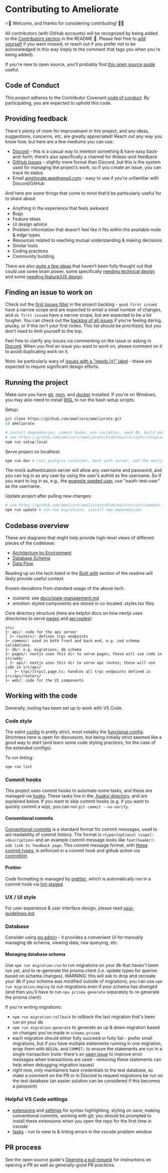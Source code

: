 # Contributing to Ameliorate

🔥🙂 Welcome, and thanks for considering contributing! 🙂🔥

All contributors (with GitHub accounts) will be recognized by being added to the [Contributors section](https://github.com/amelioro/ameliorate#contributors-) in the README 🙂. Please feel free to [add yourself](https://allcontributors.org/docs/en/bot/usage#all-contributors-add) if you were missed, or reach out if you prefer not to be acknowledged in this way (reply to the comment that tags you when you're being added).

If you're new to open source, you'll probably find [this open source guide](https://opensource.guide/how-to-contribute) useful.

## Code of Conduct

This project adheres to the Contributor Covenant [code of conduct](https://github.com/amelioro/ameliorate/blob/main/CODE_OF_CONDUCT.md). By participating, you are expected to uphold this code.

## Providing feedback

There's plenty of room for improvement in this project, and any ideas, suggestions, concerns, etc, are greatly appreciated! Reach out any way you know how, but here are a few mediums you can use:

- [Discord](https://discord.gg/3KhdyJkTWT) - this is a casual way to mention something & have easy back-and-forth; there’s also specifically a channel for #ideas-and-feedback
- [GitHub Issues](https://github.com/amelioro/ameliorate/issues) - slightly more formal than Discord, but this is the system used for managing the project’s work, so if you create an issue, you can track its status
- Email ameliorate.app@gmail.com - easy to use if you’re unfamiliar with Discord/GitHub

And here are some things that come to mind that’d be particularly useful for to share about:

- Anything in the experience that feels awkward
- Bugs
- Feature ideas
- UI design advice
- Problem information that doesn’t feel like it fits within the available node & edge types
- Resources related to reaching mutual understanding & making decisions
- Similar tools
- Coding practices
- Community building

There are also [quite a few ideas](https://github.com/orgs/amelioro/projects/2/views/9) that haven’t been fully thought out that could use some brain power, some specifically [needing technical design](https://github.com/amelioro/ameliorate/labels/needs%20tech%20design) and some [needing feature/UX design](https://github.com/amelioro/ameliorate/labels/needs%20ux%20design).

## Finding an issue to work on

Check out the [first issues filter](https://github.com/orgs/amelioro/projects/2/views/7) in the project backlog - `good first issue`s have a narrow scope and are expected to entail a small number of changes, and `ok first issue`s have a narrow scope, but are expected to be a bit tougher. You can check out the [backlog of all issues](https://github.com/orgs/amelioro/projects/2/views/1) if you're feeling daring, plucky, or if this isn't your first rodeo. This list should be prioritized, but you don't need to limit yourself to the top.

Feel free to clarify any issues via commenting on the issue or asking in [Discord](https://discord.gg/3KhdyJkTWT). When you find an issue you want to work on, please comment on it to avoid duplicating work on it.

Note: be particularly wary of [issues with a "needs [x]" label](https://github.com/orgs/amelioro/projects/2/views/9) - these are expected to require significant design efforts.

## Running the project

Make sure you have [git](https://git-scm.com/downloads), [npm](https://docs.npmjs.com/downloading-and-installing-node-js-and-npm), and [docker](https://docs.docker.com/get-docker/) installed. If you're on Windows, you may also need to install [WSL](https://learn.microsoft.com/en-us/windows/wsl/install#install-wsl-command) to run the bash setup scripts.

Setup:

```bash
git clone https://github.com/amelioro/ameliorate.git
cd ameliorate

# install dependencies, commit hooks, env variables, seed db, build mock-auth server image
# see https://github.com/amelioro/ameliorate/blob/main/scripts/setupLocal.sh
npm run setup:local
```

Serve project on localhost:

```bash
npm run dev # runs postgres container, mock auth server, and the nextjs server
```

The mock authentication server will allow any username and password, and you can log in as any user by using the user's authId as the username. So if you want to log in as, e.g., the [example seeded user](https://github.com/amelioro/ameliorate/blob/b5f6dfcd21c252e57fe03c429e56719b27c980ae/scripts/seed.ts#L16), use "oauth-test-user" as the username.

Update project after pulling new changes:

```bash
# see https://github.com/amelioro/ameliorate/blob/main/scripts/update.sh
npm run update # run new migrations, install new dependencies
```

## Codebase overview

These are diagrams that might help provide high-level views of different pieces of the codebase:

- [Architecture by Environment](https://github.com/amelioro/ameliorate/blob/main/docs/architecture-by-env.md)
- [Database Schema](https://github.com/amelioro/ameliorate/blob/main/docs/database-schema.md)
- [Data Flow](https://github.com/amelioro/ameliorate/blob/main/docs/data-flow.md)

Reading up on the tech listed in the [Built with](https://github.com/amelioro/ameliorate#built-with) section of the readme will likely provide useful context.

Known deviations from standard usage of the above tech:

- zustand: see [docs/state-management.md](https://github.com/amelioro/ameliorate/blob/main/docs/state-management.md)
- emotion: styled components are stored in co-located .styles.tsx files

Core directory structure (here are helpful docs on how nextjs uses directories to serve [pages](https://nextjs.org/docs/pages/building-your-application/routing/pages-and-layouts) and [api routes](https://nextjs.org/docs/pages/building-your-application/routing/api-routes)):

```
src/
├─ api/: code for the api server
│ ├─ routers/: defines trpc endpoints
├─ common/: used in both front and back end, e.g. zod schema validations
├─ db/: e.g. migrations, db schema
├─ pages/: nextjs uses this dir to serve pages; these will use code in src/web/
│ ├─ api/: nextjs uses this dir to serve api routes; these will use code in src/api/
│   ├─ trpc/[trpc].page.ts: handles all trpc endpoints defined in src/api/routers/
├─ web/: code for the UI components
```

## Working with the code

Generally, tooling has been set up to work with VS Code.

### Code style

The eslint [config](https://github.com/amelioro/ameliorate/blob/main/.eslintrc.json) is pretty strict, most notably the [functional config](https://github.com/amelioro/ameliorate/blob/6bd2e83b26b06f6894689ae0a10864743daed771/web/.eslintrc.json#L42-L52). Strictness here is open for discussion, but being initially strict seemed like a good way to start (and learn some code styling practices, for the case of the extended configs).

To run linting:

```bash
npm run lint
```

### Commit hooks

This project uses commit hooks to automate some tasks, and these are managed via [husky](https://github.com/typicode/husky/). These tasks live in the [.husky/ directory](https://github.com/amelioro/ameliorate/tree/main/.husky), and are explained below. If you want to skip commit hooks (e.g. if you want to quickly commit a wip), you can run `git commit --no-verify`.

#### Conventional commits

[Conventional commits](https://www.conventionalcommits.org/) is a standard format for commit messages, used to aid readability of commit history. The format is `<type>[optional scope]: <description>` and an example commit message looks like `feat(header): add link to feedback page`. This commit message format, with [these commit types](https://github.com/amelioro/ameliorate/blob/main/commitlint.config.js), is enforced in a commit hook and github action via [commitlint](https://github.com/conventional-changelog/commitlint).

#### Prettier

Code formatting is managed by [prettier](https://prettier.io/), which is automatically run in a commit hook via [lint-staged](https://github.com/okonet/lint-staged).

### UX / UI style

For user experience & user interface design, please read [uxui-guidelines.md](./docs/uxui-guidelines.md).

### Database

Consider using [pg admin](https://www.pgadmin.org/) - it provides a convenient UI for manually managing db schema, viewing data, raw querying, etc.

#### Managing database schema

Use `npm run migration:run` to run migrations on your db that haven't been run yet, and to re-generate the prisma client (i.e. update types for queries based on schema changes). WARNING: this will ask to drop and recreate your db if your schema was modified outside of migrations; you can use `npm run migration:deploy` to run migrations even if your schema has diverged (and then you'll have to run `npx prisma generate` separately to re-generate the prisma client).

If you're writing migrations:

- `npm run migration:rollback` to rollback the last migration that's been run on your db
- `npm run migration:generate` to generate an up & down migration based on changes you've made in `schema.prisma`
- each migration should either fully succeed or fully fail - prefer small migrations, but if you have multiple statements running in one migration, wrap them with `BEGIN;` and `COMMIT;` to ensure the statements are run in a single transaction (note: there's an [open issue](https://github.com/prisma/prisma/issues/15295) to improve error messages when transactions are used - removing these statements can help when debugging migration issues)
- right now, only maintainers have credentials to the test database, so make a comment on the PR or in Discord to request migrations be run on the test database (an easier solution can be considered if this becomes a painpoint)

### Helpful VS Code settings

- [extensions](https://github.com/amelioro/ameliorate/blob/main/.vscode/extensions.json) and [settings](https://github.com/amelioro/ameliorate/blob/main/.vscode/settings.json) for syntax highlighting, styling on save, making conventional commits, working with git; you should be prompted to install these extensions when you open the repo for the first time in vscode
- [tasks](https://github.com/amelioro/ameliorate/blob/main/.vscode/tasks.json) - run to view ts & linting errors in the vscode problem window

## PR process

See the open source guide's [Opening a pull request](https://opensource.guide/how-to-contribute/#opening-a-pull-request) for instructions on opening a PR as well as generally-good PR practices.
